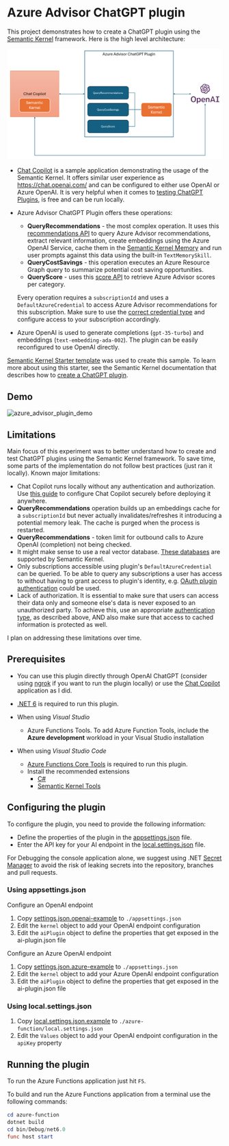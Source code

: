 # Azure Advisor ChatGPT plugin

This project demonstrates how to create a ChatGPT plugin using the [Semantic Kernel](https://learn.microsoft.com/en-us/semantic-kernel/overview/) framework. Here is the high level architecture:

![architecture](./img/architecture.png)

- [Chat Copilot](https://github.com/microsoft/chat-copilot) is a sample application demonstrating the usage of the Semantic Kernel. It offers similar user experience as https://chat.openai.com/ and can be configured to either use OpenAI or Azure OpenAI. It is very helpful when it comes to [testing ChatGPT Plugins](https://learn.microsoft.com/en-us/semantic-kernel/chat-copilot/testing-plugins-with-chat-copilot), is free and can be run locally.

- Azure Advisor ChatGPT Plugin offers these operations:

  - **QueryRecommendations** - the most complex operation. It uses this [recommendations API](https://learn.microsoft.com/en-us/rest/api/advisor/recommendations/list?tabs=HTTP) to query Azure Advisor recommendations, extract relevant information, create embeddings using the Azure OpenAI Service, cache them in the [Semantic Kernel Memory](https://learn.microsoft.com/en-us/semantic-kernel/memories/) and run user prompts against this data using the built-in `TextMemorySkill`.
  - **QueryCostSavings** - this operation executes an Azure Resource Graph query to summarize potential cost saving opportunities.
  - **QueryScore** - uses this [score API](https://learn.microsoft.com/en-us/rest/api/advisor/advisor-scores/list?tabs=HTTP) to retrieve Azure Advisor scores per category.

  Every operation requires a `subscriptionId`  and uses a `DefaultAzureCredential` to access Azure Advisor recommendations for this subscription. Make sure to use the [correct credential type](https://learn.microsoft.com/en-us/dotnet/api/azure.identity.defaultazurecredential?view=azure-dotnet) and configure access to your subscription accordingly.

- Azure OpenAI is used to generate completions (`gpt-35-turbo`) and embeddings (`text-embedding-ada-002`). The plugin can be easily reconfigured to use OpenAI directly.

[Semantic Kernel Starter template](https://github.com/microsoft/semantic-kernel-starters/tree/main/sk-csharp-chatgpt-plugin) was used to create this sample. To learn more about using this starter, see the Semantic Kernel documentation that describes how to [create a ChatGPT plugin](https://learn.microsoft.com/en-us/semantic-kernel/ai-orchestration/chatgpt-plugins).

## Demo

<img src="./img/azure_advisor_plugin_demo.gif" alt="azure_advisor_plugin_demo" />

## Limitations

Main focus of this experiment was to better understand how to create and test ChatGPT plugins using the Semantic Kernel framework. To save time, some parts of the implementation do not follow best practices (just ran it locally). Known major limitations:

- Chat Copilot runs locally without any authentication and authorization. Use [this guide](https://learn.microsoft.com/en-us/semantic-kernel/chat-copilot/deploy-to-azure#app-registrations-identity) to configure Chat Copilot securely before deploying it anywhere.
- **QueryRecommendations** operation builds up an embeddings cache for a `subscriptionId` but never actually invalidates/refreshes it introducing a potential memory leak. The cache is purged when the process is restarted.
- **QueryRecommendations** - token limit for outbound calls to Azure OpenAI (completion) not being checked.
- It might make sense to use a real vector database. [These databases](https://learn.microsoft.com/en-us/semantic-kernel/memories/vector-db#available-connectors-to-vector-databases) are supported by Semantic Kernel.
- Only subscriptions accessible using plugin's `DefaultAzureCredential` can be queried. To be able to query any subscriptions a user has access to without having to grant access to plugin's identity, e.g. [OAuth plugin authentication](https://platform.openai.com/docs/plugins/authentication/oauth) could be used.
- Lack of authorization. It is essential to make sure that users can access their data only and someone else's data is never exposed to an unauthorized party. To achieve this, use an appropriate [authentication type](https://platform.openai.com/docs/plugins/authentication), as described above, AND also make sure that access to cached information is protected as well. 

I plan on addressing these limitations over time.

## Prerequisites

- You can use this plugin directly through OpenAI ChatGPT  (consider using [ngrok](https://ngrok.com/) if you want to run the plugin locally) or use the [Chat Copilot](https://github.com/microsoft/chat-copilot) application as I did.
- [.NET 6](https://dotnet.microsoft.com/download/dotnet/6.0) is required to run this plugin.
- When using _Visual Studio_
  - Azure Functions Tools. To add Azure Function Tools, include the **Azure development** workload in your Visual Studio installation

- When using _Visual Studio Code_
  - [Azure Functions Core Tools](https://www.npmjs.com/package/azure-functions-core-tools) is required to run this plugin.
  - Install the recommended extensions
    - [C#](https://marketplace.visualstudio.com/items?itemName=ms-dotnettools.csharp)
    - [Semantic Kernel Tools](https://marketplace.visualstudio.com/items?itemName=ms-semantic-kernel.semantic-kernel)


## Configuring the plugin

To configure the plugin, you need to provide the following information:

- Define the properties of the plugin in the [appsettings.json](./azure-function/appsettings.json) file.
- Enter the API key for your AI endpoint in the [local.settings.json](./azure-function/local.settings.json) file.

For Debugging the console application alone, we suggest using .NET [Secret Manager](https://learn.microsoft.com/en-us/aspnet/core/security/app-secrets) to avoid the risk of leaking secrets into the repository, branches and pull requests.


### Using appsettings.json

Configure an OpenAI endpoint

1. Copy [settings.json.openai-example](./config/appsettings.json.openai-example) to `./appsettings.json`
1. Edit the `kernel` object to add your OpenAI endpoint configuration
1. Edit the `aiPlugin` object to define the properties that get exposed in the ai-plugin.json file

Configure an Azure OpenAI endpoint

1. Copy [settings.json.azure-example](./config/appsettings.json.azure-example) to `./appsettings.json`
1. Edit the `kernel` object to add your Azure OpenAI endpoint configuration
1. Edit the `aiPlugin` object to define the properties that get exposed in the ai-plugin.json file

### Using local.settings.json

1. Copy [local.settings.json.example](./azure-function/local.settings.json.example) to `./azure-function/local.settings.json`
1. Edit the `Values` object to add your OpenAI endpoint configuration in the `apiKey` property

## Running the plugin

To run the Azure Functions application just hit `F5`.

To build and run the Azure Functions application from a terminal use the following commands:

```powershell
cd azure-function
dotnet build
cd bin/Debug/net6.0
func host start  
```
